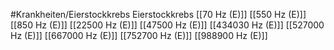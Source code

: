 #Krankheiten/Eierstockkrebs
Eierstockkrebs
[[70 Hz (E)]]
[[550 Hz (E)]]
[[850 Hz (E)]]
[[22500 Hz (E)]]
[[47500 Hz (E)]]
[[434030 Hz (E)]]
[[527000 Hz (E)]]
[[667000 Hz (E)]]
[[752700 Hz (E)]]
[[988900 Hz (E)]]